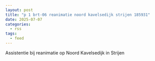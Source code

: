 ```yaml
---
layout: post
title: "p 1 brt-06 reanimatie noord kavelsedijk strijen 185931"
date: 2025-07-07
categories: 
  - rss
tags: 
  - feed
---
```


Assistentie bij reanimatie op Noord Kavelsedijk in Strijen
